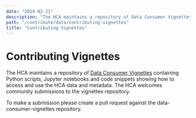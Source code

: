 ```yaml
---
date: "2019-02-21"
description: "The HCA maintains a repository of Data Consumer Vignettes containing Python scripts, Jupyter notebooks and code snippets showing how to access and use the HCA data and metadata."
path: "/contribute/data/contributing-vignettes"
title: "Contributing Vignettes"
---
```


# Contributing Vignettes

The HCA maintains a repository of [Data Consumer Vignettes](https://github.com/HumanCellAtlas/data-consumer-vignettes) containing Python scripts, Jupyter notebooks and code snippets showing how to access and use the HCA data and metadata. The HCA welcomes community submissions to the vignettes repository. 

To make a submission please create a pull request against the data-consumer-vignettes repository.
